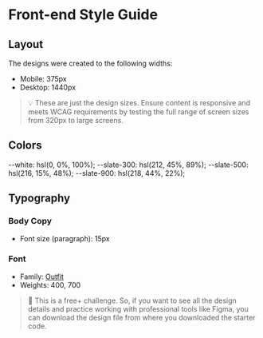 # Front-end Style Guide

## Layout

The designs were created to the following widths:

- Mobile: 375px
- Desktop: 1440px

> 💡 These are just the design sizes. Ensure content is responsive and meets WCAG requirements by testing the full range of screen sizes from 320px to large screens.

## Colors

--white: hsl(0, 0%, 100%);
--slate-300: hsl(212, 45%, 89%);
--slate-500: hsl(216, 15%, 48%);
--slate-900: hsl(218, 44%, 22%);

## Typography

### Body Copy

- Font size (paragraph): 15px

### Font

- Family: [Outfit](https://fonts.google.com/specimen/Outfit)
- Weights: 400, 700

> 💎 This is a free+ challenge. So, if you want to see all the design details and practice working with professional tools like Figma, you can download the design file from where you downloaded the starter code.
